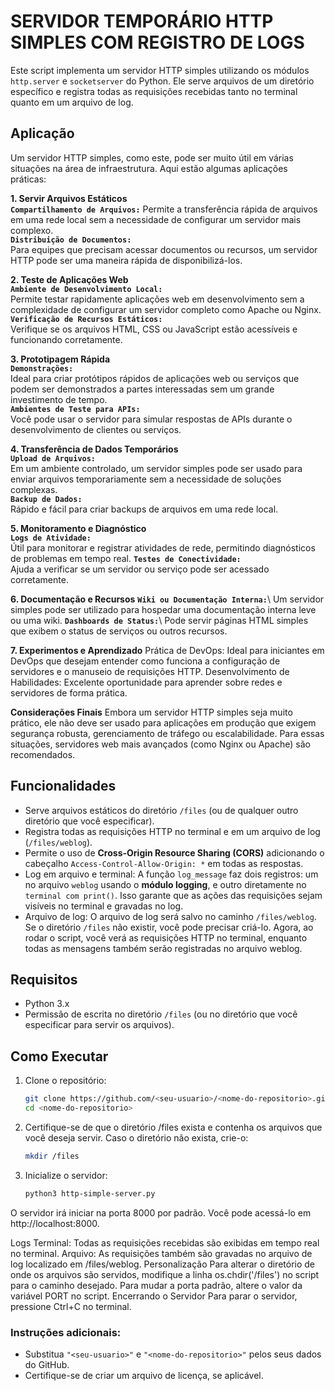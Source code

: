 # SERVIDOR TEMPORÁRIO HTTP SIMPLES COM REGISTRO DE LOGS
<p align="justify">
   
Este script implementa um servidor HTTP simples utilizando os módulos `http.server` e `socketserver` do Python. 
Ele serve arquivos de um diretório específico e registra todas as requisições recebidas tanto no terminal quanto em um arquivo de log.

## Aplicação

Um servidor HTTP simples, como este, pode ser muito útil em várias situações na área de infraestrutura. 
Aqui estão algumas aplicações práticas:

**1. Servir Arquivos Estáticos**\
      **`Compartilhamento de Arquivos:`** 
      Permite a transferência rápida de arquivos em uma rede local sem a necessidade de configurar um servidor mais complexo.\
      **`Distribuição de Documentos:`**\
      Para equipes que precisam acessar documentos ou recursos, um servidor HTTP pode ser uma maneira rápida de disponibilizá-los.

**2. Teste de Aplicações Web**\
      **`Ambiente de Desenvolvimento Local:`**\
      Permite testar rapidamente aplicações web em desenvolvimento sem a complexidade de configurar um servidor completo como Apache ou Nginx.\
      **`Verificação de Recursos Estáticos:`**\
      Verifique se os arquivos HTML, CSS ou JavaScript estão acessíveis e funcionando corretamente.

**3. Prototipagem Rápida**\
      **`Demonstrações:`**\
      Ideal para criar protótipos rápidos de aplicações web ou serviços que podem ser demonstrados a partes interessadas sem um grande investimento de tempo.\
      **`Ambientes de Teste para APIs:`**\
      Você pode usar o servidor para simular respostas de APIs durante o desenvolvimento de clientes ou serviços.

**4. Transferência de Dados Temporários**\
      **`Upload de Arquivos:`**\
      Em um ambiente controlado, um servidor simples pode ser usado para enviar arquivos temporariamente sem a necessidade de soluções complexas.\
      **`Backup de Dados:`**\
      Rápido e fácil para criar backups de arquivos em uma rede local.

**5. Monitoramento e Diagnóstico**\
      **`Logs de Atividade:`**\
      Útil para monitorar e registrar atividades de rede, permitindo diagnósticos de problemas em tempo real.
      **`Testes de Conectividade:`**\
      Ajuda a verificar se um servidor ou serviço pode ser acessado corretamente.

**6.  Documentação e Recursos**
      **`Wiki ou Documentação Interna:`**\ 
      Um servidor simples pode ser utilizado para hospedar uma documentação interna leve ou uma wiki.
      **`Dashboards de Status:`**\ 
      Pode servir páginas HTML simples que exibem o status de serviços ou outros recursos.

**7. Experimentos e Aprendizado**
   Prática de DevOps: Ideal para iniciantes em DevOps que desejam entender como funciona a configuração de servidores e o manuseio de requisições HTTP.
   Desenvolvimento de Habilidades: Excelente oportunidade para aprender sobre redes e servidores de forma prática.

**Considerações Finais**
   Embora um servidor HTTP simples seja muito prático, ele não deve ser usado para aplicações em produção que exigem segurança robusta, gerenciamento de tráfego ou escalabilidade. Para essas situações, servidores web mais avançados (como Nginx ou Apache) são recomendados.

## Funcionalidades

- Serve arquivos estáticos do diretório `/files` (ou de qualquer outro diretório que você especificar).
- Registra todas as requisições HTTP no terminal e em um arquivo de log (`/files/weblog`).
- Permite o uso de **Cross-Origin Resource Sharing (CORS)** adicionando o cabeçalho `Access-Control-Allow-Origin: *` em todas as respostas.
- Log em arquivo e terminal: A função `log_message` faz dois registros: um no arquivo `weblog` usando o **módulo logging**, e outro diretamente no `terminal com print()`. 
Isso garante que as ações das requisições sejam visíveis no terminal e gravadas no log.
- Arquivo de log: O arquivo de log será salvo no caminho `/files/weblog`. Se o diretório `/files` não existir, você pode precisar criá-lo.
Agora, ao rodar o script, você verá as requisições HTTP no terminal, enquanto todas as mensagens também serão registradas no arquivo weblog.

## Requisitos

- Python 3.x
- Permissão de escrita no diretório `/files` (ou no diretório que você especificar para servir os arquivos).

## Como Executar

1. Clone o repositório:
   ```bash
   git clone https://github.com/<seu-usuario>/<nome-do-repositorio>.git
   cd <nome-do-repositorio>
2. Certifique-se de que o diretório /files exista e contenha os arquivos que você deseja servir. Caso o diretório não exista, crie-o:

   ```bash
   mkdir /files
    ```
3. Inicialize o servidor:

   ```bash
   python3 http-simple-server.py
   ```
O servidor irá iniciar na porta 8000 por padrão. Você pode acessá-lo em http://localhost:8000.

Logs
Terminal: Todas as requisições recebidas são exibidas em tempo real no terminal.
Arquivo: As requisições também são gravadas no arquivo de log localizado em /files/weblog.
Personalização
Para alterar o diretório de onde os arquivos são servidos, modifique a linha os.chdir('/files') no script para o caminho desejado.
Para mudar a porta padrão, altere o valor da variável PORT no script.
Encerrando o Servidor
Para parar o servidor, pressione Ctrl+C no terminal.

### Instruções adicionais:
- Substitua `"<seu-usuario>"` e `"<nome-do-repositorio>"` pelos seus dados do GitHub.
- Certifique-se de criar um arquivo de licença, se aplicável.

</p>
